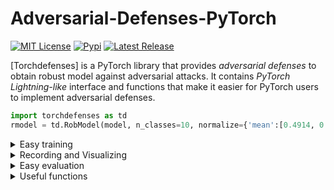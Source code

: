 # Adversarial-Defenses-PyTorch

<p>
  <a href="https://github.com/Harry24k/adversarial-defenses-pytorch/blob/master/LICENSE"><img alt="MIT License" src="https://img.shields.io/github/license/Harry24k/adversarial-defenses-pytorch?&color=brightgreen" /></a>
  <a href="https://pypi.org/project/torchdefenses/"><img alt="Pypi" src="https://img.shields.io/pypi/v/torchdefenses.svg?&color=orange" /></a>
  <a href="https://github.com/Harry24k/adversarial-torchdefenses-pytorch/releases"><img alt="Latest Release" src="https://img.shields.io/github/release/Harry24k/adversarial-attacks-pytorch.svg?&color=blue" /></a>

[Torchdefenses] is a PyTorch library that provides *adversarial defenses* to obtain robust model against adversarial attacks. It contains *PyTorch Lightning-like* interface and functions that make it easier for PyTorch users to implement adversarial defenses.

```python
import torchdefenses as td
rmodel = td.RobModel(model, n_classes=10, normalize={'mean':[0.4914, 0.4822, 0.4465], 'std':[0.2023, 0.1994, 0.2010]})
```
    
<details><summary>Easy training</summary><p>

```python
import torchdefenses.trainer as td
trainer = td.Standard(rmodel)
trainer.record_rob(train_loader, val_loader, eps=0.3, alpha=0.1, steps=5, std=0.1)
triner.fit(train_loader=train_loader, max_epoch=10, optimizer="SGD(lr=0.01)",
           scheduler="Step([100, 105], 0.1)", scheduler_type="Epoch",
           record_type="Epoch", save_type="Epoch",
           save_path="./_temp/"+"sample", save_overwrite=True)
triner.save_all("./_temp/"+"sample", overwrite=True)
```
</p></details>

<details><summary>Recording and Visualizing</summary><p>

```python
trainer.rm.plot(title="A", xlabel="Epoch", ylabel="Accuracy",
                figsize=(6, 4),
                x_key='Epoch',
                y_keys=['Clean(Tr)', 'FGSM(Tr)', 'PGD(Tr)', 'GN(Tr)',
                        'Clean(Val)', 'FGSM(Val)', 'PGD(Val)', 'GN(Val)'],
                ylim=(-10, 110),
                colors=['k', '#D81B60', '#1E88E5', '#004D40']*2,
                labels=['Clean', 'FGSM', 'PGD', 'GN', '', '', '', ''],
                linestyles=['-', '-', '-', '-', '--', '--', '--', '--'],
               )
```
</p></details>

<details><summary>Easy evaluation</summary><p>
```
rmodel.eval_accuracy(test_loader)
rmodel.eval_rob_accuracy_pgd(test_loader, eps=1, alpha=0.1,
                             steps=10, random_start=True, restart_num=1)
```
</p></details>

<details><summary>Useful functions</summary><p>

```python
from torchdefenses.utils import fix_randomness, fix_gpu
fix_randomness(0)
fix_gpu(0)
```
</p></details>
